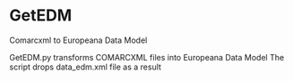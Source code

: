 # GetEDM
Comarcxml to Europeana Data Model

GetEDM.py transforms COMARCXML files into Europeana Data Model
The script drops data_edm.xml file as a result

